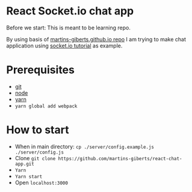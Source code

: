 # React Socket.io chat app
Before we start: This is meant to be learning repo.

By using basis of [martins-giberts.github.io repo](https://github.com/martins-giberts/martins-giberts.github.io) I am trying to make chat application using [socket.io tutorial](https://socket.io/get-started/chat/) as example.

# Prerequisites
- [git](https://git-scm.com/)
- [node](https://nodejs.org/en/)
- [yarn](https://yarnpkg.com/lang/en/)
- `yarn global add webpack`

# How to start
- When in main directory: `cp ./server/config.example.js ./server/config.js`
- Clone `git clone https://github.com/martins-giberts/react-chat-app.git`
- `Yarn`
- `Yarn start`
- Open `localhost:3000`
